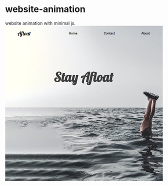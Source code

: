 # website-animation
website animation with minimal js. 
![afloat](https://github.com/mattbhenley/Images/blob/master/afloat.PNG)
